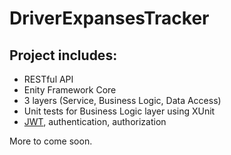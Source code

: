 # DriverExpansesTracker

**Project includes:**
----------------
- RESTful API
- Enity Framework Core
- 3 layers (Service, Business Logic, Data Access)
- Unit tests for Business Logic layer using XUnit
- [JWT](https://jwt.io), authentication, authorization

More to come soon.
